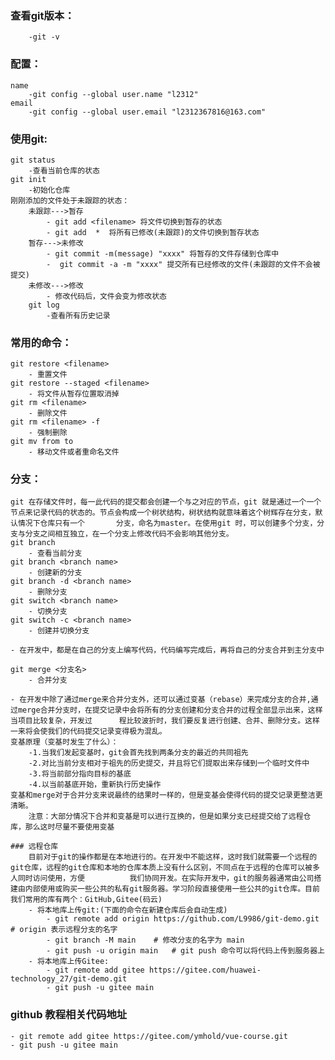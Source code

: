### 查看git版本：
		-git -v
### 配置：
	name  
		-git config --global user.name "l2312"
	email
		-git config --global user.email "l2312367816@163.com"
### 使用git:
	git status
		-查看当前仓库的状态
	git init
		-初始化仓库
	刚刚添加的文件处于未跟踪的状态：
		未跟踪--->暂存
			- git add <filename> 将文件切换到暂存的状态 
			- git add  *  将所有已修改(未跟踪)的文件切换到暂存状态
		暂存--->未修改	
			- git commit -m(message) "xxxx" 将暂存的文件存储到仓库中
			-  git commit -a -m "xxxx" 提交所有已经修改的文件(未跟踪的文件不会被提交)
		未修改--->修改
			- 修改代码后，文件会变为修改状态
		git log 
			-查看所有历史记录
### 常用的命令：
	git restore <filename>
		- 重置文件
	git restore --staged <filename>
		- 将文件从暂存位置取消掉
	git rm <filename>
		- 删除文件
	git rm <filename> -f
		- 强制删除
	git mv from to
		- 移动文件或者重命名文件
### 分支：
	git 在存储文件时，每一此代码的提交都会创建一个与之对应的节点，git 就是通过一个一个节点来记录代码的状态的。节点会构成一个树状结构，树状结构就意味着这个树辉存在分支，默认情况下仓库只有一个		分支，命名为master。在使用git 时，可以创建多个分支，分支与分支之间相互独立，在一个分支上修改代码不会影响其他分支。
	git branch 
		- 查看当前分支
	git branch <branch name>
		- 创建新的分支
	git branch -d <branch name>
		- 删除分支
	git switch <branch name> 
		- 切换分支
	git switch -c <branch name> 
		- 创建并切换分支
	
	- 在开发中，都是在自己的分支上编写代码，代码编写完成后，再将自己的分支合并到主分支中
	
	git merge <分支名>
		- 合并分支
	
	- 在开发中除了通过merge来合并分支外，还可以通过变基（rebase）来完成分支的合并,通过merge合并分支时，在提交记录中会将所有的分支创建和分支合并的过程全部显示出来，这样当项目比较复杂，开发过		程比较波折时，我们要反复进行创建、合并、删除分支。这样一来将会使我们的代码提交记录变得极为混乱。
	变基原理（变基时发生了什么）：
		-1.当我们发起变基时，git会首先找到两条分支的最近的共同祖先
		-2.对比当前分支相对于祖先的历史提交，并且将它们提取出来存储到一个临时文件中
		-3.将当前部分指向目标的基底
		-4.以当前基底开始，重新执行历史操作
	变基和merge对于合并分支来说最终的结果时一样的，但是变基会使得代码的提交记录更整洁更清晰。
		注意：大部分情况下合并和变基是可以进行互换的，但是如果分支已经提交给了远程仓库，那么这时尽量不要使用变基
	
	### 远程仓库
		目前对于git的操作都是在本地进行的。在开发中不能这样，这时我们就需要一个远程的git仓库，远程的git仓库和本地的仓库本质上没有什么区别，不同点在于远程的仓库可以被多人同时访问使用，方便			我们协同开发。在实际开发中，git的服务器通常由公司搭建由内部使用或购买一些公共的私有git服务器。学习阶段直接使用一些公共的git仓库。目前我们常用的库有两个：GitHub,Gitee(码云)
		- 将本地库上传git:(下面的命令在新建仓库后会自动生成)
			- git remote add origin https://github.com/L9986/git-demo.git	# origin 表示远程分支的名字
			- git branch -M main	# 修改分支的名字为 main
			- git push -u origin main	# git push 命令可以将代码上传到服务器上
		- 将本地库上传Gitee:
			- git remote add gitee https://gitee.com/huawei-technology_27/git-demo.git
			- git push -u gitee main

### github 教程相关代码地址
	- git remote add gitee https://gitee.com/ymhold/vue-course.git
	- git push -u gitee main 
	
